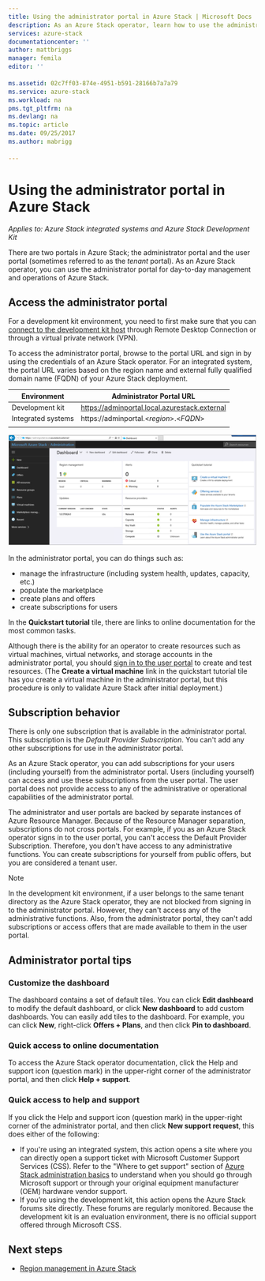 ```yaml
---
title: Using the administrator portal in Azure Stack | Microsoft Docs
description: As an Azure Stack operator, learn how to use the administrator portal.
services: azure-stack
documentationcenter: ''
author: mattbriggs
manager: femila
editor: ''

ms.assetid: 02c7ff03-874e-4951-b591-28166b7a7a79
ms.service: azure-stack
ms.workload: na
pms.tgt_pltfrm: na
ms.devlang: na
ms.topic: article
ms.date: 09/25/2017
ms.author: mabrigg

---
```

# Using the administrator portal in Azure Stack

*Applies to: Azure Stack integrated systems and Azure Stack Development Kit*

There are two portals in Azure Stack; the administrator portal and the user portal (sometimes referred to as the *tenant* portal). As an Azure Stack operator, you can use the administrator portal for day-to-day management and operations of Azure Stack. 

## Access the administrator portal

For a development kit environment, you need to first make sure that you can [connect to the development kit host](azure-stack-connect-azure-stack.md) through Remote Desktop Connection or through a virtual private network (VPN).

To access the administrator portal, browse to the portal URL and sign in by using the credentials of an Azure Stack operator. For an integrated system, the portal URL varies based on the region name and external fully qualified domain name (FQDN) of your Azure Stack deployment.


|    Environment     |                     Administrator Portal URL                      |
|--------------------|-------------------------------------------------------------------|
|  Development kit   |           https://adminportal.local.azurestack.external           |
| Integrated systems | https://adminportal.&lt;<em>region</em>&gt;.&lt;<em>FQDN</em>&gt; |
|                    |                                                                   |

 ![The administrator portal](media/azure-stack-manage-portals/image1.png)

In the administrator portal, you can do things such as:

* manage the infrastructure (including system health, updates, capacity, etc.)
* populate the marketplace
* create plans and offers
* create subscriptions for users

In the **Quickstart tutorial** tile, there are links to online documentation for the most common tasks.

Although there is the ability for an operator to create resources such as virtual machines, virtual networks, and storage accounts in the administrator portal, you should [sign in to the user portal](user/azure-stack-use-portal.md) to create and test resources. (The **Create a virtual machine** link in the quickstart tutorial tile has you create a virtual machine in the administrator portal, but this procedure is only to validate Azure Stack after initial deployment.)

## Subscription behavior

There is only one subscription that is available in the administrator portal. This subscription is the *Default Provider Subscription*. You can't add any other subscriptions for use in the administrator portal.

As an Azure Stack operator, you can add subscriptions for your users (including yourself) from the administrator portal. Users (including yourself) can access and use these subscriptions from the user portal. The user portal does not provide access to any of the administrative or operational capabilities of the administrator portal.

The administrator and user portals are backed by separate instances of Azure Resource Manager. Because of the Resource Manager separation, subscriptions do not cross portals. For example, if you as an Azure Stack operator signs in to the user portal, you can't access the Default Provider Subscription. Therefore, you don't have access to any administrative functions. You can create subscriptions for yourself from public offers, but you are considered a tenant user.

> [!NOTE]
>   In the development kit environment, if a user belongs to the same tenant directory as the Azure Stack operator, they are not blocked from signing in to the administrator portal. However, they can't access any of the administrative functions. Also, from the administrator portal, they can't add subscriptions or access offers that are made available to them in the user portal.

## Administrator portal tips

### Customize the dashboard

The dashboard contains a set of default tiles. You can click **Edit dashboard** to modify the default dashboard, or click **New dashboard** to add custom dashboards. You can easily add tiles to the dashboard. For example, you can click **New**, right-click **Offers + Plans**, and then click **Pin to dashboard**.

### Quick access to online documentation

To access the Azure Stack operator documentation, click the Help and support icon (question mark) in the upper-right corner of the administrator portal, and then click **Help + support**.

### Quick access to help and support

If you click the Help and support icon (question mark) in the upper-right corner of the administrator portal, and then click **New support request**, this does either of the following:

- If you're using an integrated system, this action opens a site where you can directly open a support ticket with Microsoft Customer Support Services (CSS). Refer to the "Where to get support" section of [Azure Stack administration basics](azure-stack-manage-basics.md) to understand when you should go through Microsoft support or through your original equipment manufacturer (OEM) hardware vendor support.
- If you’re using the development kit, this action opens the Azure Stack forums site directly. These forums are regularly monitored. Because the development kit is an evaluation environment, there is no official support offered through Microsoft CSS.

## Next steps

- [Region management in Azure Stack](azure-stack-region-management.md)
